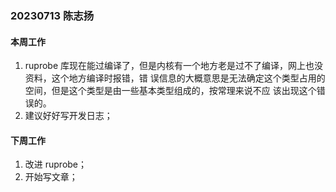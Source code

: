 ### 20230713 陈志扬

#### 本周工作

1. ruprobe 库现在能过编译了，但是内核有一个地方老是过不了编译，网上也没资料，这个地方编译时报错，错
   误信息的大概意思是无法确定这个类型占用的空间，但是这个类型是由一些基本类型组成的，按常理来说不应
   该出现这个错误的。
2. 建议好好写开发日志；

#### 下周工作

1. 改进 ruprobe；
2. 开始写文章；

